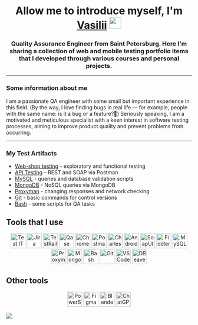 <h1 align="center">Allow me to introduce myself, I'm <a href="https://github.com/bekarevvQA/bekarevvQA" target="_blank">Vasilii</a> 
<img src="https://github.com/blackcater/blackcater/raw/main/images/Hi.gif" height="32"/></h1>
<h3 align="center">Quality Assurance Engineer from Saint Petersburg. Here I'm sharing a collection of web and mobile testing portfolio items that I developed through various courses and personal projects.</h3>


---

### Some information about me

 I am a passionate QA engineer with some small but important experience in this field. (By the way, I love finding bugs in real life — for example, people with the same name: is it a bug or a feature?🤔) 
 Seriously speaking, I am a motivated and meticulous specialist with a keen interest in software testing processes, aiming to improve product quality and prevent problems from occurring.

---
### My Test Artifacts
<ul>
<li>  <a href="https://github.com/bekarevvQA/web_shop_testing">Web-shop testing</a> - exploratory and functional testing
<li>  <a href="https://github.com/bekarevvQA/api_testing">API Testing</a> – REST and SOAP via Postman</li>
<li>  <a href="https://github.com/bekarevvQA/sql.git">MySQL</a> - queries and database validation scripts</li>
<li>  <a href="https://github.com/bekarevvQA/mongodb">MongoDB</a> - NoSQL queries via MongoDB</li>
<li>  <a href="https://github.com/bekarevvQA/proxyman.git">Proxyman</a> - changing responses and network checking</li>
<li>  <a href="https://github.com/bekarevvQA/git">Git</a> - basic commands for control versions</li>
<li>  <a href="https://github.com/bekarevvQA/bash.git">Bash</a> - some scripts for QA tasks</li>
</ul>

<h2>Tools that I use</h2>
<p align="center">
<img src="https://docs.testit.software/images/testit_logo_icon_blue.png" title="Test IT" alt="Test IT" width="40" height="40"/>
<img src="https://cdn.jsdelivr.net/gh/devicons/devicon/icons/jira/jira-original.svg" title="Jira" alt="Jira" width="40" height="40"/>
<img src="https://aggregroup.com/media/products/T/2024/cce7ce8e-7d9b-47a7-8b38-c1cff7c4e178.png" title="TestRail" alt="TestRail" width="40" height="40"/>
<img src="https://luna1.co/eb0187.png" title="Qase" alt="Qase" width="40" height="40"/>
<img src="https://d25v584w39wn8g.cloudfront.net/l2r2ld3myrmg2vl1-ChromeDevToolPlugins_140px@2x.png" title="Chrome DevTools" alt="Chrome DevTools" width="40" height="40"/>
<img src="https://res.cloudinary.com/postman/image/upload/t_team_logo/v1629869194/team/2893aede23f01bfcbd2319326bc96a6ed0524eba759745ed6d73405a3a8b67a8" title="Postman" alt="Postman" width="40" height="40"/>
<img src="https://64.media.tumblr.com/c40e81596f30adf8690ee26aa12e888f/tumblr_inline_ob8z21ogTu1r2onau_400.png" title="Charles Proxy" alt="Charles Proxy" width="40" height="40"/>
<img src="https://upload.wikimedia.org/wikipedia/commons/thumb/5/51/Android_Studio_Logo_2024.svg/640px-Android_Studio_Logo_2024.svg.png" title="Android Studio" alt="Android Studio" width="40" height="40"/>
<img src="https://encrypted-tbn0.gstatic.com/images?q=tbn:ANd9GcTDLj-17hLuPse4K5lo4VLNFRn89rjLSB-KKIZMdNjB0Q&s" title="SoapUI" alt="SoapUI" width="40" height="40"/>
<img src="https://camo.githubusercontent.com/2ac257fee629c0771292174b654c2db14dc335051c197fa88f9bb46d0cc5cb11/68747470733a2f2f312e62702e626c6f6773706f742e636f6d2f2d7750436d426f39564148552f5836524669696177466b492f4141414141414141466c592f37437262736b35456c65344f577038464c33354842722d46723744543041394c51434c63424741735948512f733230302f466964646c65722d457665727977686572652d49636f6e2e706e67" title="Fiddler" alt="Fiddler" width="40" height="40"/>
<img src="https://cdn.jsdelivr.net/gh/devicons/devicon/icons/mysql/mysql-original.svg" title="MySQL" alt="MySQL" width="40" height="40"/>
<img src="https://ph-files.imgix.net/f1aba60e-b071-4afd-bde6-7c123853a3ae.png?auto=format" title="Proxyman" alt="Proxyman" width="40" height="40"/>
<img src="https://mongodb.gallerycdn.vsassets.io/extensions/mongodb/mongodb-vscode/1.13.3/1749482419080/Microsoft.VisualStudio.Services.Icons.Default" title="MongoDB" alt="MongoDB" width="40" height="40"/>
<img src="https://upload.wikimedia.org/wikipedia/commons/thumb/4/4b/Bash_Logo_Colored.svg/1024px-Bash_Logo_Colored.svg.png" title="Bash" alt="Bash" width="40" height="40"/>
<img src="https://cdn.jsdelivr.net/gh/devicons/devicon/icons/git/git-original.svg" title="Git" alt="Git" width="40" height="40"/>
<img src="https://cdn.jsdelivr.net/gh/devicons/devicon/icons/vscode/vscode-original.svg" title="VS Code" alt="VS Code" width="40" height="40"/>
<img src="https://upload.wikimedia.org/wikipedia/commons/thumb/b/b5/DBeaver_logo.svg/1024px-DBeaver_logo.svg.png" title="DBeaver" alt="DBeaver" width="40" height="40"/>
</p>

<h2>Other tools</h2>
<p align="center">
<img src="https://upload.wikimedia.org/wikipedia/commons/a/af/PowerShell_Core_6.0_icon.png" title="PowerShell" alt="PowerShell" width="40" height="40"/>
<img src="https://images.icon-icons.com/2429/PNG/512/figma_logo_icon_147289.png" title="Figma" alt="Figma" width="40" height="40"/>
<img src="https://upload.wikimedia.org/wikipedia/commons/thumb/0/0c/Blender_logo_no_text.svg/512px-Blender_logo_no_text.svg.png" title="Blender" alt="Blender" width="40" height="40"/>
<img src="https://upload.wikimedia.org/wikipedia/commons/thumb/e/ef/ChatGPT-Logo.svg/800px-ChatGPT-Logo.svg.png" title="ChatGPT" alt="ChatGPT" width="40" height="40"/>
</p>

![](https://komarev.com/ghpvc/?username=bekarevvQAtest)